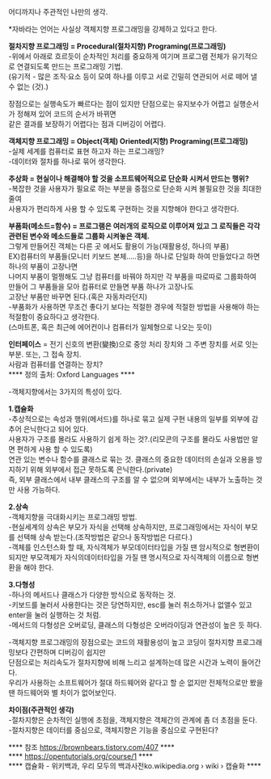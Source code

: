 어디까지나 주관적인 나만의 생각.  

*자바라는 언어는 사실상 객체지향 프로그래밍을 강제하고 있다고 한다.  

**절차지향 프로그래밍 = Procedural(절차지향) Programing(프로그래밍)**  
-위에서 아래로 흐르듯이 순차적인 처리를 중요하게 여기며 프로그램 전체가 유기적으로 연결되도록 만드는 프로그래밍 기법.  
(유기적 - 많은 조직·요소 등이 모여 하나를 이루고 서로 긴밀히 연관되어 서로 떼어 낼 수 없는 (것).)  

장점으로는 실행속도가 빠르다는 점이 있지만 단점으로는 유지보수가 어렵고 실행순서가 정해져 있어 코드의 순서가 바뀌면  
같은 결과를 보장하기 어렵다는 점과 디버깅이 어렵다.  

**객체지향 프로그래밍 = Object(객체) Oriented(지향) Programing(프로그래밍)**  
-실제 세계를 컴퓨터로 표현 하고자 하는 프로그래밍?  
-데이터와 절차를 하나로 묶어 생각한다.  

**추상화 = 현실이나 해결해야 할 것을 소프트웨어적으로 단순화 시켜서 만드는 행위?**  
-복잡한 것을 사용자가 필요로 하는 부분을 중점으로 단순화 시켜 불필요한 것을 최대한 줄여  
사용자가 편리하게 사용 할 수 있도록 구현하는 것을 지향해야 한다고 생각한다. 

**부품화(메소드=함수) = 프로그램은 여러개의 로직으로 이루어져 있고 그 로직들은 각각 관련된 변수와 메소드들로 그룹화 시켜놓은 객체.**  
그렇게 만들어진 객체는 다른 곳 에서도 활용이 가능(재활용성, 하나의 부품)  
EX)컴퓨터의 부품들(모니터 키보드 본체.....등)을 하나로 단일화 하여 만들었다고 하면 하나의 부품이 고장나면  
나머지 부품이 멀쩡해도 그냥 컴퓨터를 바꿔야 하지만 각 부품을 따로따로 그룹화하여 만들어 그 부품들을 모아 컴퓨터로 만들면 부품 하나가 고장나도   
고장난 부품만 바꾸면 된다.(혹은 자동차라던지)  
-부품화가 사용하면 무조건 좋다기 보다는 적절한 경우에 적절한 방법을 사용해야 하는 적절함이 중요하다고 생각한다.  
(스마트폰, 혹은 최근에 에어컨이나 컴퓨터가 일체형으로 나오는 듯이)  

**인터페이스** = 전기 신호의 변환(變換)으로 중앙 처리 장치와 그 주변 장치를 서로 잇는 부분. 또는, 그 접속 장치.  
사람과 컴퓨터를 연결하는 장치?  
**** 정의 출처: Oxford Languages ****  

-객체지향에서는 3가지의 특성이 있다.  

**1.캡슐화**  
-추상적으로는 속성과 행위(메서드)를 하나로 묶고 실제 구현 내용의 일부를 외부에 감추어 은닉한다고 되어 있다.  
사용자가 구조를 몰라도 사용하기 쉽게 하는 것?.(리모콘의 구조를 몰라도 사용법만 알면 편하게 사용 할 수 있도록)  
연관 있는 변수나 함수를 클래스로 묶는 것.
클래스의 중요한 데이터의 손실과 오용을 방지하기 위해 외부에서 접근 못하도록 은닉한다.(private)  
즉, 외부 클래스에서 내부 클래스의 구조를 알 수 없으며 외부에서는 내부가 노출하는 것 만 사용 가능하다.

**2.상속**  
-객체지향을 극대화시키는 프로그래밍 방법.  
-현실세계의 상속은 부모가 자식을 선택해 상속하지만, 프로그래밍에서는 자식이 부모를 선택해 상속 받는다.(조작방법은 같으나 동작방법은 다르다.)  
-객체를 인스턴스화 할 때, 자식객체가 부모데이터타입을 가질 땐 암시적으로 형변환이 되지만 부모객체가 자식의데이터타입을 가질 땐 명시적으로 자식객체의 이름으로 형변환을 해야 한다.  


**3.다형성**  
-하나의 메서드나 클래스가 다양한 방식으로 동작하는 것.  
-키보드를 눌러서 사용한다는 것은 당연하지만, esc를 눌러 취소하거나 없앨수 있고 enter을 눌러 실행하는 것 처럼.  
-메서드의 다형성은 오버로딩, 클래스의 다형성은 오버라이딩과 연관성이 높은 듯 하다.  


-객체지향 프로그래밍의 장점으로는 코드의 재활용성이 높고 코딩이 절차지향 프로그래밍보다 간편하며 디버깅이 쉽지만  
단점으로는 처리속도가 절차지향에 비해 느리고 설계하는데 많은 시간과 노력이 들어간다.  
우리가 사용하는 소프트웨어가 절대 하드웨어와 같다고 할 순 없지만 전체적으로만 봤을 땐 하드웨어와 별 차이가 없어보인다.  

**차이점(주관적인 생각)**  
-절차지향은 순차적인 실행에 초점을, 객체지향은 객체간의 관계에 좀 더 초점을 둔다.  
-절차지향은 데이터를 중심으로, 객체지향은 기능을 중심으로 구현된다?  


   

**** 참조 https://brownbears.tistory.com/407 ****  
**** https://opentutorials.org/course/1 ****  
**** 캡슐화 - 위키백과, 우리 모두의 백과사전ko.wikipedia.org › wiki › 캡슐화 ****  
